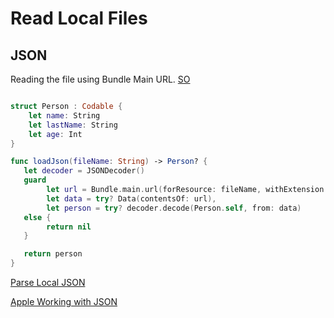 # Read Local Files


## JSON
Reading the file using Bundle Main URL.
[SO](https://stackoverflow.com/questions/24410881/reading-in-a-json-file-using-swift)
```swift

struct Person : Codable {
    let name: String
    let lastName: String
    let age: Int
}

func loadJson(fileName: String) -> Person? {
   let decoder = JSONDecoder()
   guard
        let url = Bundle.main.url(forResource: fileName, withExtension: "json"),
        let data = try? Data(contentsOf: url),
        let person = try? decoder.decode(Person.self, from: data)
   else {
        return nil
   }

   return person
}

```


[Parse Local JSON](https://praveenkommuri.medium.com/how-to-read-parse-local-json-file-in-swift-28f6cec747cf)


[Apple Working with JSON](https://developer.apple.com/swift/blog/?id=37)